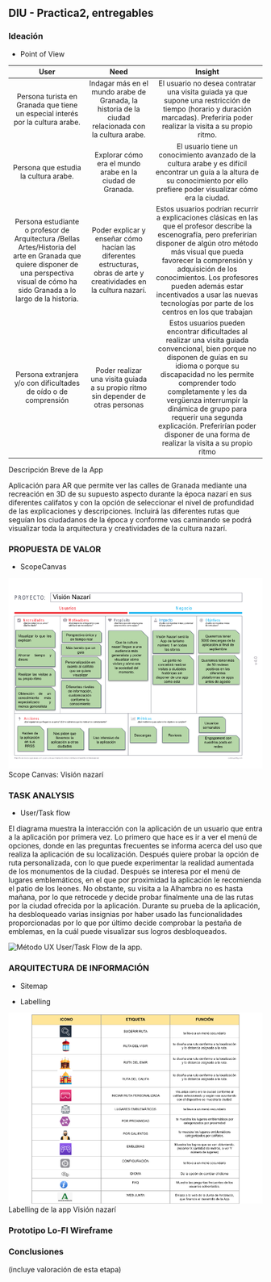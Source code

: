 ## DIU - Practica2, entregables

### Ideación 
* Point of View 

| User            | Need          | Insight    |
| :-------------: |:-------------:| :-----:    |
| Persona turista en Granada que tiene un especial interés por la cultura arabe.     |Indagar más en el mundo arabe de Granada, la historia de la ciudad relacionada con la cultura arabe. | El usuario no desea contratar una visita guiada ya que supone una restricción de tiempo (horario y duración marcadas). Preferiría poder realizar la visita a su propio ritmo.     |
| Persona que estudia la cultura arabe.     | Explorar cómo era el mundo arabe en la ciudad de Granada.       |   El usuario tiene un conocimiento avanzado de la cultura arabe y es difícil encontrar un guía a la altura de su conocimiento por ello prefiere poder visualizar cómo era la ciudad.    |
| Persona estudiante o profesor de Arquitectura /Bellas Artes/Historia del arte en Granada que quiere disponer de una perspectiva visual de cómo ha sido Granada a lo largo de la historia. | Poder explicar y enseñar cómo hacían las diferentes estructuras, obras de arte y creatividades en la cultura nazarí.     |   Estos usuarios podrían recurrir a explicaciones clásicas en las que el profesor describe la escenografía, pero preferirían disponer de algún otro método más visual que pueda favorecer la comprensión y adquisición de los conocimientos. Los profesores pueden además estar incentivados a usar las nuevas tecnologías por parte de los centros en los que trabajan     |
| Persona extranjera y/o con dificultades de oído o de comprensión | Poder realizar una visita guiada a su propio ritmo sin depender de otras personas | Estos usuarios pueden encontrar dificultades al realizar una visita guiada convencional, bien porque no disponen de guías en su idioma o porque su discapacidad no les permite comprender todo completamente y les da vergüenza interrumpir la dinámica de grupo para requerir una segunda explicación. Preferirían poder disponer de una forma de realizar la visita a su propio ritmo |


Descripción Breve de la App

Aplicación para AR que permite ver las calles de Granada mediante una recreación en 3D de su supuesto aspecto durante la época nazarí en sus diferentes califatos y con la opción de seleccionar el nivel de profundidad de las explicaciones y descripciones. Incluirá las diferentes rutas que seguían los ciudadanos de la época y conforme vas caminando se podrá visualizar toda la arquitectura y creatividades de la cultura nazarí.

### PROPUESTA DE VALOR
* ScopeCanvas

![Método UX](img/Scope_Canvas.png) Scope Canvas: Visión nazarí

### TASK ANALYSIS

* User/Task flow

El diagrama muestra la interacción con la aplicación de un usuario que entra a la aplicación por primera vez. Lo primero que hace es ir a ver el menú de opciones, donde en las preguntas frecuentes se informa acerca del uso que realiza la aplicación de su localización. Después quiere probar la opción de ruta personalizada, con lo que puede experimentar la realidad aumentada de los monumentos de la ciudad. Después se interesa por el menú de lugares emblemáticos, en el que por proximidad la aplicación le recomienda el patio de los leones. No obstante, su visita a la Alhambra no es hasta mañana, por lo que retrocede y decide probar finalmente una de las rutas por la ciudad ofrecida por la aplicación. Durante su prueba de la aplicación, ha desbloqueado varias insignias por haber usado las funcionalidades proporcionadas por lo que por último decide comprobar la pestaña de emblemas, en la cuál puede visualizar sus logros desbloqueados.


![Método UX](img/User_Task_Flow.png) User/Task Flow de la app.
### ARQUITECTURA DE INFORMACIÓN

* Sitemap 



* Labelling 

![Método UX](img/Labelling.png) Labelling de la app Visión nazarí
### Prototipo Lo-FI Wireframe 


### Conclusiones  
(incluye valoración de esta etapa)
